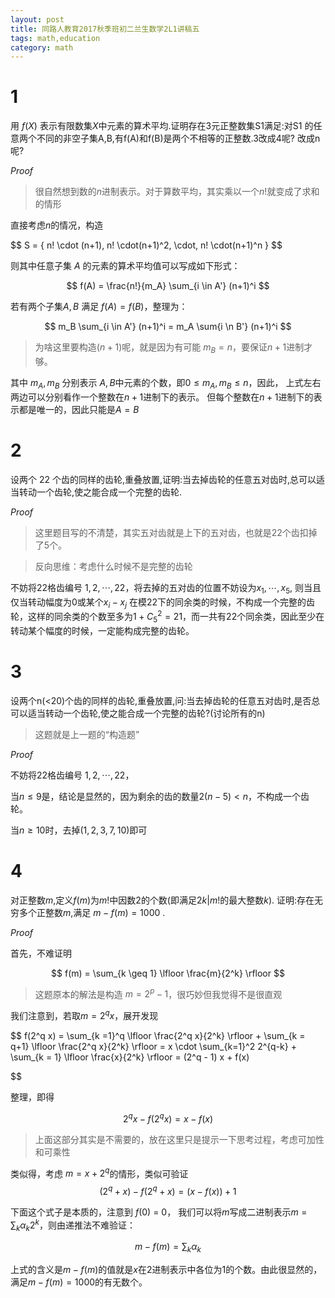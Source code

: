 ```yaml
---
layout: post
title: 同路人教育2017秋季班初二兰生数学2L1讲稿五
tags: math,education
category: math
---
```


# 1

用 $f(X)$ 表示有限数集$X$中元素的算术平均.证明存在$3$元正整数集S1满足:对S1
的任意两个不同的非空子集A,B,有f(A)和f(B)是两个不相等的正整数.3改成4呢?
改成n呢? 

*Proof* 

> 很自然想到数的$n$进制表示。对于算数平均，其实乘以一个$n!$就变成了求和的情形

直接考虑$n$的情况，构造

$$
    S = \{ n! \cdot (n+1), n! \cdot(n+1)^2, \cdot, n! \cdot(n+1)^n }
$$

则其中任意子集 $A$ 的元素的算术平均值可以写成如下形式：

$$
    f(A) = \frac{n!}{m_A} \sum_{i \in A'} (n+1)^i
$$

若有两个子集$A,B$ 满足 $f(A) = f(B)$，整理为：

$$
    m_B \sum_{i \in A'} (n+1)^i = m_A \sum{i \n B'} (n+1)^i
$$

> 为啥这里要构造$(n+1)$呢，就是因为有可能 $m_B=n$，要保证$n+1$进制才够。

其中 $m_A, m_B$ 分别表示 $A,B$中元素的个数，即$0 \leq m_A, m_B \leq n$，因此，
上式左右两边可以分别看作一个整数在$n+1$进制下的表示。
但每个整数在$n+1$进制下的表示都是唯一的，因此只能是$A=B$

# 2

设两个 22 个齿的同样的齿轮,重叠放置,证明:当去掉齿轮的任意五对齿时,总可以适当转动一个齿轮,使之能合成一个完整的齿轮. 

*Proof* 

> 这里题目写的不清楚，其实五对齿就是上下的五对齿，也就是22个齿扣掉了5个。

> 反向思维：考虑什么时候不是完整的齿轮

不妨将22格齿编号 $1,2,\cdots,22$，将去掉的五对齿的位置不妨设为$x_1, \cdots, x_5$, 则当且仅当转动幅度为0或某个$x_i - x_j$
在模22下的同余类的时候，不构成一个完整的齿轮，这样的同余类的个数至多为$1 + C_5^2 = 21$，而一共有22个同余类，因此至少在转动某个幅度的时候，一定能构成完整的齿轮。

# 3

设两个n(<20)个齿的同样的齿轮,重叠放置,问:当去掉齿轮的任意五对齿时,是否总可以适当转动一个齿轮,使之能合成一个完整的齿轮?(讨论所有的n) 

> 这题就是上一题的“构造题”

*Proof*

不妨将22格齿编号 $1,2,\cdots,22$，

当$n \leq 9$是，结论是显然的，因为剩余的齿的数量$2(n-5) < n$，不构成一个齿轮。

当$n \geq 10$时，去掉$(1,2,3,7,10)$即可

# 4

对正整数$m$,定义$f(m)$为$m!$中因数$2$的个数(即满足$2k |m!$的最大整数$k$).
证明:存在无穷多个正整数$m$,满足 $m-f(m)=1000$ . 

*Proof*

首先，不难证明 

$$
    f(m) = \sum_{k \geq 1} \lfloor \frac{m}{2^k} \rfloor
$$

> 这题原本的解法是构造 $m = 2^p -1$，很巧妙但我觉得不是很直观

我们注意到，若取$m = 2^q x$，展开发现

$$
    f(2^q x) = \sum_{k =1}^q \lfloor \frac{2^q x}{2^k} \rfloor
        + \sum_{k = q+1} \lfloor \frac{2^q x}{2^k} \rfloor
            = x \cdot \sum_{k=1}^2 2^{q-k} + \sum_{k = 1} \lfloor \frac{x}{2^k} \rfloor
            = (2^q - 1) x + f(x)

$$

整理，即得

$$
    2^q x - f(2^q x) = x - f(x)
$$

> 上面这部分其实是不需要的，放在这里只是提示一下思考过程，考虑可加性和可乘性

类似得，考虑 $m = x + 2^q$的情形，类似可验证
$$
    (2^q + x) - f(2^q + x) = (x - f(x)) + 1
$$

下面这个式子是本质的，注意到 $f(0)$ = 0，
我们可以将$m$写成二进制表示$m = \sum_k \alpha_k 2^k$，则由递推法不难验证：

$$
    m - f(m) = \sum_k \alpha_k
$$

上式的含义是$m-f(m)$的值就是$x$在2进制表示中各位为$1$的个数。由此很显然的，满足$m - f(m) = 1000$的有无数个。